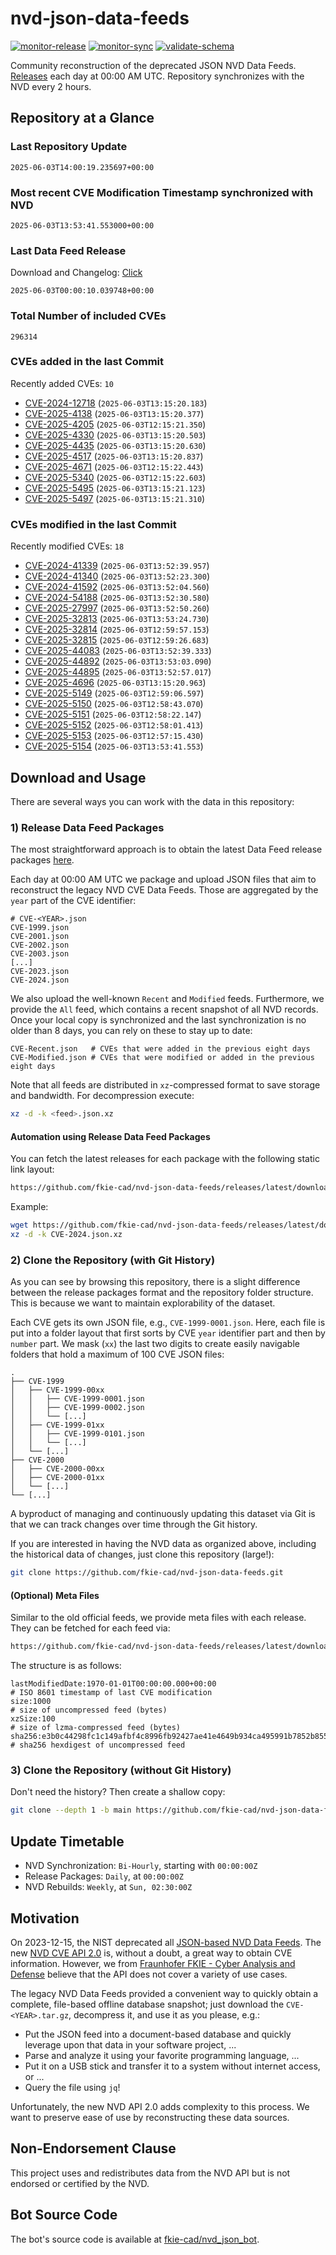 # nvd-json-data-feeds

[![monitor-release](https://github.com/fkie-cad/nvd-json-data-feeds/actions/workflows/monitor_release.yml/badge.svg)](https://github.com/fkie-cad/nvd-json-data-feeds/actions/workflows/monitor_release.yml)
[![monitor-sync](https://github.com/fkie-cad/nvd-json-data-feeds/actions/workflows/monitor_sync.yml/badge.svg)](https://github.com/fkie-cad/nvd-json-data-feeds/actions/workflows/monitor_sync.yml)
[![validate-schema](https://github.com/fkie-cad/nvd-json-data-feeds/actions/workflows/validate_schema.yml/badge.svg)](https://github.com/fkie-cad/nvd-json-data-feeds/actions/workflows/validate_schema.yml)

Community reconstruction of the deprecated JSON NVD Data Feeds.
[Releases](https://github.com/fkie-cad/nvd-json-data-feeds/releases/latest) each day at 00:00 AM UTC.
Repository synchronizes with the NVD every 2 hours.

## Repository at a Glance

### Last Repository Update

```plain
2025-06-03T14:00:19.235697+00:00
```

### Most recent CVE Modification Timestamp synchronized with NVD

```plain
2025-06-03T13:53:41.553000+00:00
```

### Last Data Feed Release

Download and Changelog: [Click](https://github.com/fkie-cad/nvd-json-data-feeds/releases/latest)

```plain
2025-06-03T00:00:10.039748+00:00
```

### Total Number of included CVEs

```plain
296314
```

### CVEs added in the last Commit

Recently added CVEs: `10`

- [CVE-2024-12718](CVE-2024/CVE-2024-127xx/CVE-2024-12718.json) (`2025-06-03T13:15:20.183`)
- [CVE-2025-4138](CVE-2025/CVE-2025-41xx/CVE-2025-4138.json) (`2025-06-03T13:15:20.377`)
- [CVE-2025-4205](CVE-2025/CVE-2025-42xx/CVE-2025-4205.json) (`2025-06-03T12:15:21.350`)
- [CVE-2025-4330](CVE-2025/CVE-2025-43xx/CVE-2025-4330.json) (`2025-06-03T13:15:20.503`)
- [CVE-2025-4435](CVE-2025/CVE-2025-44xx/CVE-2025-4435.json) (`2025-06-03T13:15:20.630`)
- [CVE-2025-4517](CVE-2025/CVE-2025-45xx/CVE-2025-4517.json) (`2025-06-03T13:15:20.837`)
- [CVE-2025-4671](CVE-2025/CVE-2025-46xx/CVE-2025-4671.json) (`2025-06-03T12:15:22.443`)
- [CVE-2025-5340](CVE-2025/CVE-2025-53xx/CVE-2025-5340.json) (`2025-06-03T12:15:22.603`)
- [CVE-2025-5495](CVE-2025/CVE-2025-54xx/CVE-2025-5495.json) (`2025-06-03T13:15:21.123`)
- [CVE-2025-5497](CVE-2025/CVE-2025-54xx/CVE-2025-5497.json) (`2025-06-03T13:15:21.310`)


### CVEs modified in the last Commit

Recently modified CVEs: `18`

- [CVE-2024-41339](CVE-2024/CVE-2024-413xx/CVE-2024-41339.json) (`2025-06-03T13:52:39.957`)
- [CVE-2024-41340](CVE-2024/CVE-2024-413xx/CVE-2024-41340.json) (`2025-06-03T13:52:23.300`)
- [CVE-2024-41592](CVE-2024/CVE-2024-415xx/CVE-2024-41592.json) (`2025-06-03T13:52:04.560`)
- [CVE-2024-54188](CVE-2024/CVE-2024-541xx/CVE-2024-54188.json) (`2025-06-03T13:52:30.580`)
- [CVE-2025-27997](CVE-2025/CVE-2025-279xx/CVE-2025-27997.json) (`2025-06-03T13:52:50.260`)
- [CVE-2025-32813](CVE-2025/CVE-2025-328xx/CVE-2025-32813.json) (`2025-06-03T13:53:24.730`)
- [CVE-2025-32814](CVE-2025/CVE-2025-328xx/CVE-2025-32814.json) (`2025-06-03T12:59:57.153`)
- [CVE-2025-32815](CVE-2025/CVE-2025-328xx/CVE-2025-32815.json) (`2025-06-03T12:59:26.683`)
- [CVE-2025-44083](CVE-2025/CVE-2025-440xx/CVE-2025-44083.json) (`2025-06-03T13:52:39.333`)
- [CVE-2025-44892](CVE-2025/CVE-2025-448xx/CVE-2025-44892.json) (`2025-06-03T13:53:03.090`)
- [CVE-2025-44895](CVE-2025/CVE-2025-448xx/CVE-2025-44895.json) (`2025-06-03T13:52:57.017`)
- [CVE-2025-4696](CVE-2025/CVE-2025-46xx/CVE-2025-4696.json) (`2025-06-03T13:15:20.963`)
- [CVE-2025-5149](CVE-2025/CVE-2025-51xx/CVE-2025-5149.json) (`2025-06-03T12:59:06.597`)
- [CVE-2025-5150](CVE-2025/CVE-2025-51xx/CVE-2025-5150.json) (`2025-06-03T12:58:43.070`)
- [CVE-2025-5151](CVE-2025/CVE-2025-51xx/CVE-2025-5151.json) (`2025-06-03T12:58:22.147`)
- [CVE-2025-5152](CVE-2025/CVE-2025-51xx/CVE-2025-5152.json) (`2025-06-03T12:58:01.413`)
- [CVE-2025-5153](CVE-2025/CVE-2025-51xx/CVE-2025-5153.json) (`2025-06-03T12:57:15.430`)
- [CVE-2025-5154](CVE-2025/CVE-2025-51xx/CVE-2025-5154.json) (`2025-06-03T13:53:41.553`)


## Download and Usage

There are several ways you can work with the data in this repository:

### 1) Release Data Feed Packages

The most straightforward approach is to obtain the latest Data Feed release packages [here](https://github.com/fkie-cad/nvd-json-data-feeds/releases/latest).

Each day at 00:00 AM UTC we package and upload JSON files that aim to reconstruct the legacy NVD CVE Data Feeds.
Those are aggregated by the `year` part of the CVE identifier:

```
# CVE-<YEAR>.json
CVE-1999.json
CVE-2001.json
CVE-2002.json
CVE-2003.json
[...]
CVE-2023.json
CVE-2024.json
```

We also upload the well-known `Recent` and `Modified` feeds.
Furthermore, we provide the `All` feed, which contains a recent snapshot of all NVD records.
Once your local copy is synchronized and the last synchronization is no older than 8 days, you can rely on these to stay up to date:

```plain
CVE-Recent.json   # CVEs that were added in the previous eight days
CVE-Modified.json # CVEs that were modified or added in the previous eight days
```

Note that all feeds are distributed in `xz`-compressed format to save storage and bandwidth.
For decompression execute:

```sh
xz -d -k <feed>.json.xz
```

#### Automation using Release Data Feed Packages

You can fetch the latest releases for each package with the following static link layout:

```sh
https://github.com/fkie-cad/nvd-json-data-feeds/releases/latest/download/CVE-<YEAR>.json.xz
```

Example:

```sh
wget https://github.com/fkie-cad/nvd-json-data-feeds/releases/latest/download/CVE-2024.json.xz
xz -d -k CVE-2024.json.xz
```

### 2) Clone the Repository (with Git History)

As you can see by browsing this repository, there is a slight difference between the release packages format and the repository folder structure.
This is because we want to maintain explorability of the dataset.

Each CVE gets its own JSON file, e.g., `CVE-1999-0001.json`.
Here, each file is put into a folder layout that first sorts by CVE `year` identifier part and then by `number` part.
We mask (`xx`) the last two digits to create easily navigable folders that hold a maximum of 100 CVE JSON files:

```plain
.
├── CVE-1999
│   ├── CVE-1999-00xx
│   │   ├── CVE-1999-0001.json
│   │   ├── CVE-1999-0002.json
│   │   └── [...]
│   ├── CVE-1999-01xx
│   │   ├── CVE-1999-0101.json
│   │   └── [...]
│   └── [...]
├── CVE-2000
│   ├── CVE-2000-00xx
│   ├── CVE-2000-01xx
│   └── [...]
└── [...]
```

A byproduct of managing and continuously updating this dataset via Git is that we can track changes over time through the Git history.

If you are interested in having the NVD data as organized above, including the historical data of changes, just clone this repository (large!):

```sh
git clone https://github.com/fkie-cad/nvd-json-data-feeds.git
```

#### (Optional) Meta Files

Similar to the old official feeds, we provide meta files with each release. They can be fetched for each feed via:

```sh
https://github.com/fkie-cad/nvd-json-data-feeds/releases/latest/download/CVE-<YEAR>.meta
```

The structure is as follows:

```plain
lastModifiedDate:1970-01-01T00:00:00.000+00:00                          # ISO 8601 timestamp of last CVE modification
size:1000                                                               # size of uncompressed feed (bytes)
xzSize:100                                                              # size of lzma-compressed feed (bytes)
sha256:e3b0c44298fc1c149afbf4c8996fb92427ae41e4649b934ca495991b7852b855 # sha256 hexdigest of uncompressed feed
```

### 3) Clone the Repository (without Git History)

Don't need the history? Then create a shallow copy:

```sh
git clone --depth 1 -b main https://github.com/fkie-cad/nvd-json-data-feeds.git
```


## Update Timetable

* NVD Synchronization: `Bi-Hourly`, starting with `00:00:00Z`
* Release Packages: `Daily`, at `00:00:00Z`
* NVD Rebuilds: `Weekly`, at `Sun, 02:30:00Z`


## Motivation

On 2023-12-15, the NIST deprecated all [JSON-based NVD Data Feeds](https://nvd.nist.gov/vuln/data-feeds#divRetirementBanner-1).
The new [NVD CVE API 2.0](https://nvd.nist.gov/developers/vulnerabilities) is, without a doubt, a great way to obtain CVE information.
However, we from [Fraunhofer FKIE - Cyber Analysis and Defense](https://www.fkie.fraunhofer.de/en/departments/cad.html) believe that the API does not cover a variety of use cases.

The legacy NVD Data Feeds provided a convenient way to quickly obtain a complete, file-based offline database snapshot; just download the `CVE-<YEAR>.tar.gz`, decompress it, and use it as you please, e.g.:

- Put the JSON feed into a document-based database and quickly leverage upon that data in your software project, ...
- Parse and analyze it using your favorite programming language, ...
- Put it on a USB stick and transfer it to a system without internet access, or ...
- Query the file using `jq`!

Unfortunately, the new NVD API 2.0 adds complexity to this process.
We want to preserve ease of use by reconstructing these data sources.

## Non-Endorsement Clause

This project uses and redistributes data from the NVD API but is not endorsed or certified by the NVD.

## Bot Source Code

The bot's source code is available at [fkie-cad/nvd\_json\_bot](https://github.com/fkie-cad/nvd_json_bot).